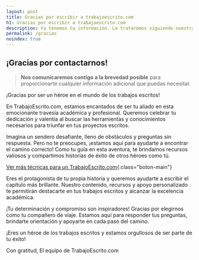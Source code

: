 ```yaml
---
layout: post
title: Gracias por escribir a trabajoescrito.com
h1: Gracias por escribir a trabajoescrito.com
description: Ya tenemos tu información. La trataremos siguiendo nuestra política de privacidad. Te escribiremos prontamente.
permalink: /gracias
noindex: true
---
```

## ¡Gracias por contactarnos!

>**Nos comunicaremos contigo a la brevedad posible** para proporcionarte cualquier información adicional que puedas necesitar.

¡Gracias por ser un héroe en el mundo de los trabajos escritos!

En TrabajoEscrito.com, estamos encantados de ser tu aliado en esta emocionante travesía académica y profesional. Queremos celebrar tu dedicación y valentía al buscar las herramientas y conocimientos necesarios para triunfar en tus proyectos escritos.

Imagina un sendero desafiante, lleno de obstáculos y preguntas sin respuesta. Pero no te preocupes, ¡estamos aquí para ayudarte a encontrar el camino correcto! Como tu guía en esta aventura, te brindamos recursos valiosos y compartimos historias de éxito de otros héroes como tú.

[Ver más técnicas para un TrabajoEscrito.com](/){:class="boton-main"}

Eres el protagonista de tu propia historia y queremos ayudarte a escribir el capítulo más brillante. Nuestro contenido, recursos y apoyo personalizado te permitirán destacarte en tus trabajos escritos y alcanzar la excelencia académica.

¡Tu determinación y compromiso son inspiradores! Gracias por elegirnos como tu compañero de viaje. Estamos aquí para responder tus preguntas, brindarte orientación y apoyarte en cada paso del camino.

¡Eres un héroe de los trabajos escritos y estamos orgullosos de ser parte de tu éxito!

Con gratitud,
El equipo de TrabajoEscrito.com
